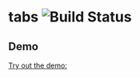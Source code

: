 # tabs ![Build Status](https://travis-ci.org/saeed3e/tabs.svg?branch=master)


## Demo
[Try out the demo: ](http://saeed3e.github.io/tabs)
